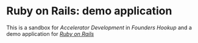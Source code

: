 # Ruby on Rails: demo application

This is a sandbox for *Accelerator Development* in *Founders Hookup* and a demo application for [*Ruby on Rails*](http://rubyonrails.org/documentation)
